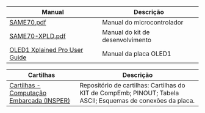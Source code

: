 | Manual                                                       | Descrição                        |
| ------------------------------------------------------------ | -------------------------------- |
| [SAME70.pdf](https://github.com/Insper/ComputacaoEmbarcada/raw/master/Manuais/SAME70.pdf) | Manual do microcontrolador       |
| [SAME70-XPLD.pdf](https://github.com/Insper/ComputacaoEmbarcada/raw/master/Manuais/SAME70-XPLD.pdf) | Manual do kit de desenvolvimento |
| [OLED1 Xplained Pro User Guide](https://github.com/Insper/ComputacaoEmbarcada/raw/master/Manuais/Atmel-42077-OLED1-Xplained-Pro_User-Guide.pdf) | Manual da placa OLED1            |



| Cartilhas                                                    | Descrição                                                    |
| ------------------------------------------------------------ | ------------------------------------------------------------ |
| [Cartilhas - Computação Embarcada (INSPER)](https://github.com/Insper/ComputacaoEmbarcada/tree/master/docs-src/navigation/Util/imgs/Cartilhas) | Repositório de cartilhas: Cartilhas do KIT de CompEmb; PINOUT; Tabela ASCII; Esquemas de conexões da placa. |
